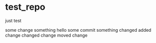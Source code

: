 test_repo
=========

just test

some change
something
hello
some commit
something changed
added change
changed change
moved change
